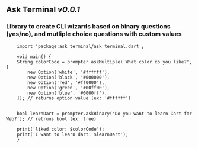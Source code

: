 
## Ask Terminal _v0.0.1_

### Library to create CLI wizards based on binary questions (yes/no), and mutliple choice questions with custom values

        import 'package:ask_terminal/ask_terminal.dart';

        void main() {
        String colorCode = prompter.askMultiple('What color do you like?', [
            new Option('white', '#ffffff'),
            new Option('black', '#000000'),
            new Option('red', '#ff0000'),
            new Option('green', '#00ff00'),
            new Option('blue', '#0000ff'),
        ]); // returns option.value (ex: '#ffffff')


        bool learnDart = prompter.askBinary('Do you want to learn Dart for Web?'); // retruns bool (ex: true)

        print('liked color: $colorCode');
        print('I want to learn dart: $learnDart');
        }
